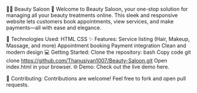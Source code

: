 💇‍♀️ Beauty Saloon 💅
Welcome to Beauty Saloon, your one-stop solution for managing all your beauty treatments online. This sleek and responsive website lets customers book appointments, view services, and make payments—all with ease and elegance.

🚀 Technologies Used:
HTML
CSS
✨ Features:
Service listing (Hair, Makeup, Massage, and more)
Appointment booking
Payment integration
Clean and modern design
💻 Getting Started:
Clone the repository:
bash
Copy code
git clone https://github.com/Thanusiyan1007/Beauty-Saloon.git
Open index.html in your browser.
🌐 Demo:
Check out the live demo here.

🤝 Contributing:
Contributions are welcome! Feel free to fork and open pull requests.
